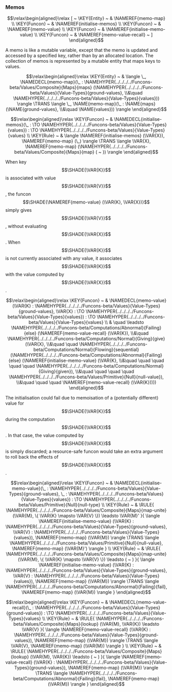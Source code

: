 ### Memos
               


$$\relax\begin{aligned}\relax
  [ ~ 
  \KEY{Entity} ~ & \NAMEREF{memo-map} \\
  \KEY{Funcon} ~ & \NAMEREF{initialise-memos} \\
  \KEY{Funcon} ~ & \NAMEREF{memo-value} \\
  \KEY{Funcon} ~ & \NAMEREF{initialise-memo-value} \\
  \KEY{Funcon} ~ & \NAMEREF{memo-value-recall}
  ~ ]
\end{aligned}$$


A memo is like a mutable variable, except that the memo is updated and
accessed by a specified key, rather than by an allocated location. The
collection of memos is represented by a mutable entity that maps keys
to values.


$$\relax\begin{aligned}\relax
  \KEY{Entity} ~ 
  & \langle \_, \NAMEDECL{memo-map}(\_ : \NAMEHYPER{../../../../Funcons-beta/Values/Composite}{Maps}{maps}
                                                            (\NAMEHYPER{../../../../Funcons-beta/Values}{Value-Types}{ground-values}, \\&\quad 
                                                             \NAMEHYPER{../../../../Funcons-beta/Values}{Value-Types}{values})) \rangle \TRANS  \langle \_, \NAME{memo-map}(\_ : \NAME{maps}
                                                                                               (\NAME{ground-values}, \\&\quad 
                                                                                                \NAME{values})) \rangle
\end{aligned}$$

$$\relax\begin{aligned}\relax
  \KEY{Funcon} ~ 
  & \NAMEDECL{initialise-memos}(\_ :  \TO \NAMEHYPER{../../../../Funcons-beta/Values}{Value-Types}{values}) :  \TO \NAMEHYPER{../../../../Funcons-beta/Values}{Value-Types}{values}
\\
  \KEY{Rule} ~ 
    &  \langle \NAMEREF{initialise-memos}
                            (\VAR{X}), \NAMEREF{memo-map} (\_) \rangle \TRANS \langle \VAR{X}, \NAMEREF{memo-map} (\NAMEHYPER{../../../../Funcons-beta/Values/Composite}{Maps}{map}
                                                                                                     ( ~ )) \rangle
\end{aligned}$$


When key $$\SHADE{\VAR{K}}$$ is associated with value $$\SHADE{\VAR{V}}$$, the funcon $$\SHADE{\NAMEREF{memo-value}
           (\VAR{K},   
            \VAR{X})}$$
simply gives $$\SHADE{\VAR{V}}$$, without evaluating $$\SHADE{\VAR{X}}$$. When $$\SHADE{\VAR{K}}$$ is not currently
associated with any value, it associates $$\SHADE{\VAR{K}}$$ with the value computed
by $$\SHADE{\VAR{X}}$$.


$$\relax\begin{aligned}\relax
  \KEY{Funcon} ~ 
  & \NAMEDECL{memo-value}(\VAR{K} : \NAMEHYPER{../../../../Funcons-beta/Values}{Value-Types}{ground-values}, \VAR{X} :  \TO \NAMEHYPER{../../../../Funcons-beta/Values}{Value-Types}{values}) :  \TO \NAMEHYPER{../../../../Funcons-beta/Values}{Value-Types}{values} \\
  & \quad \leadsto \NAMEHYPER{../../../../Funcons-beta/Computations/Abnormal}{Failing}{else}
                     (\NAMEREF{memo-value-recall}
                        (\VAR{K}), \\&\quad 
                      \NAMEHYPER{../../../../Funcons-beta/Computations/Normal}{Giving}{give}
                        (\VAR{X}, \\&\quad \quad 
                         \NAMEHYPER{../../../../Funcons-beta/Computations/Normal}{Flowing}{sequential}
                           (\NAMEHYPER{../../../../Funcons-beta/Computations/Abnormal}{Failing}{else}
                              (\NAMEREF{initialise-memo-value}
                                 (\VAR{K}, \\&\quad \quad \quad \quad \quad 
                                  \NAMEHYPER{../../../../Funcons-beta/Computations/Normal}{Giving}{given}), \\&\quad \quad \quad \quad 
                               \NAMEHYPER{../../../../Funcons-beta/Values/Primitive}{Null}{null-value}), \\&\quad \quad \quad 
                            \NAMEREF{memo-value-recall}
                              (\VAR{K}))))
\end{aligned}$$


The initialisation could fail due to memoisation of a (potentially
different) value for $$\SHADE{\VAR{K}}$$ during the computation $$\SHADE{\VAR{X}}$$. In that case,
the value computed by $$\SHADE{\VAR{X}}$$ is simply discarded; a resource-safe
funcon would take an extra argument to roll back the effects of $$\SHADE{\VAR{X}}$$.


$$\relax\begin{aligned}\relax
  \KEY{Funcon} ~ 
  & \NAMEDECL{initialise-memo-value}(\_ : \NAMEHYPER{../../../../Funcons-beta/Values}{Value-Types}{ground-values}, \_ : \NAMEHYPER{../../../../Funcons-beta/Values}{Value-Types}{values}) :  \TO \NAMEHYPER{../../../../Funcons-beta/Values/Primitive}{Null}{null-type}
\\
  \KEY{Rule} ~ 
    & \RULE{
      \NAMEHYPER{../../../../Funcons-beta/Values/Composite}{Maps}{map-unite}
        (\VAR{M},   
         \{ \VAR{K} \mapsto \VAR{V} \}) \leadsto \VAR{M}'
      }{
       \langle \NAMEREF{initialise-memo-value}
                            (\VAR{K} : \NAMEHYPER{../../../../Funcons-beta/Values}{Value-Types}{ground-values},   
                             \VAR{V} : \NAMEHYPER{../../../../Funcons-beta/Values}{Value-Types}{values}), \NAMEREF{memo-map} (\VAR{M}) \rangle \TRANS \langle \NAMEHYPER{../../../../Funcons-beta/Values/Primitive}{Null}{null-value}, \NAMEREF{memo-map} (\VAR{M}') \rangle
      }
\\
  \KEY{Rule} ~ 
    & \RULE{
      \NAMEHYPER{../../../../Funcons-beta/Values/Composite}{Maps}{map-unite}
        (\VAR{M},   
         \{ \VAR{K} \mapsto \VAR{V} \}) \leadsto ( ~ )
      }{
       \langle \NAMEREF{initialise-memo-value}
                            (\VAR{K} : \NAMEHYPER{../../../../Funcons-beta/Values}{Value-Types}{ground-values},   
                             \VAR{V} : \NAMEHYPER{../../../../Funcons-beta/Values}{Value-Types}{values}), \NAMEREF{memo-map} (\VAR{M}) \rangle \TRANS \langle \NAMEHYPER{../../../../Funcons-beta/Computations/Abnormal}{Failing}{fail}, \NAMEREF{memo-map} (\VAR{M}) \rangle
      }
\end{aligned}$$

$$\relax\begin{aligned}\relax
  \KEY{Funcon} ~ 
  & \NAMEDECL{memo-value-recall}(\_ : \NAMEHYPER{../../../../Funcons-beta/Values}{Value-Types}{ground-values}) :  \TO \NAMEHYPER{../../../../Funcons-beta/Values}{Value-Types}{values}
\\
  \KEY{Rule} ~ 
    & \RULE{
      \NAMEHYPER{../../../../Funcons-beta/Values/Composite}{Maps}{lookup}
        (\VAR{M},   
         \VAR{K}) \leadsto \VAR{V}
      }{
       \langle \NAMEREF{memo-value-recall}
                            (\VAR{K} : \NAMEHYPER{../../../../Funcons-beta/Values}{Value-Types}{ground-values}), \NAMEREF{memo-map} (\VAR{M}) \rangle \TRANS \langle \VAR{V}, \NAMEREF{memo-map} (\VAR{M}) \rangle
      }
\\
  \KEY{Rule} ~ 
    & \RULE{
      \NAMEHYPER{../../../../Funcons-beta/Values/Composite}{Maps}{lookup}
        (\VAR{M},   
         \VAR{K}) \leadsto ( ~ )
      }{
       \langle \NAMEREF{memo-value-recall}
                            (\VAR{K} : \NAMEHYPER{../../../../Funcons-beta/Values}{Value-Types}{ground-values}), \NAMEREF{memo-map} (\VAR{M}) \rangle \TRANS \langle \NAMEHYPER{../../../../Funcons-beta/Computations/Abnormal}{Failing}{fail}, \NAMEREF{memo-map} (\VAR{M}) \rangle
      }
\end{aligned}$$



[Funcons-beta]: /CBS-beta/math/Funcons-beta
  "FUNCONS-BETA"
[Unstable-Funcons-beta]: /CBS-beta/math/Unstable-Funcons-beta
  "UNSTABLE-FUNCONS-BETA"
[Languages-beta]: /CBS-beta/math/Languages-beta
  "LANGUAGES-BETA"
[Unstable-Languages-beta]: /CBS-beta/math/Unstable-Languages-beta
  "UNSTABLE-LANGUAGES-BETA"
[CBS-beta]: /CBS-beta 
  "CBS-BETA"

